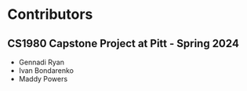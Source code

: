 # Contributors

## CS1980 Capstone Project at Pitt - Spring 2024
* Gennadi Ryan
* Ivan Bondarenko
* Maddy Powers